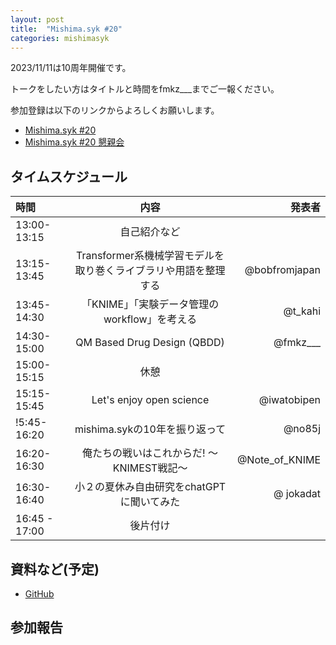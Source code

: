 ```yaml
---
layout: post
title:  "Mishima.syk #20"
categories: mishimasyk
---
```


2023/11/11は10周年開催です。

トークをしたい方はタイトルと時間をfmkz___までご一報ください。

参加登録は以下のリンクからよろしくお願いします。

- [Mishima.syk #20](https://connpass.com/event/295282/)
- [Mishima.syk #20 懇親会](https://connpass.com/event/295281/)

## タイムスケジュール

| 時間 | 内容| 発表者 |
|:------------ |:--------------:| ------------:|
|13:00-13:15|自己紹介など||
|13:15-13:45|Transformer系機械学習モデルを取り巻くライブラリや用語を整理する|@bobfromjapan|
|13:45-14:30|「KNIME」「実験データ管理のworkflow」を考える|@t_kahi|
|14:30-15:00|QM Based Drug Design (QBDD)|@fmkz___|
|15:00-15:15|休憩||
|15:15-15:45|Let's enjoy open science|@iwatobipen|
|!5:45-16:20|mishima.sykの10年を振り返って|@no85j|
|16:20-16:30|俺たちの戦いはこれからだ! ～KNIMEST戦記～|@Note_of_KNIME|
|16:30-16:40|小２の夏休み自由研究をchatGPTに聞いてみた|@ jokadat |
|16:45 - 17:00|後片付け||


## 資料など(予定)

- [GitHub](https://github.com/Mishima-syk/20)

## 参加報告
